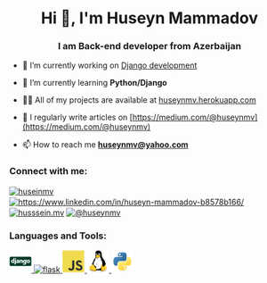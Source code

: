 <h1 align="center">Hi 👋, I'm Huseyn Mammadov</h1>
<h3 align="center">I am Back-end developer from Azerbaijan</h3>

- 🔭 I’m currently working on [Django development](https://github.com/huseynmv/PragmatechPythonProject)

- 🌱 I’m currently learning **Python/Django**

- 👨‍💻 All of my projects are available at [huseynmv.herokuapp.com](https://huseynmv.herokuapp.com)

- 📝 I regularly write articles on [https://medium.com/@huseynmv](https://medium.com/@huseynmv)

- 📫 How to reach me **huseynmv@yahoo.com**

<h3 align="left">Connect with me:</h3>
<p align="left">
<a href="https://twitter.com/huseinmv" target="blank"><img align="center" src="https://raw.githubusercontent.com/rahuldkjain/github-profile-readme-generator/master/src/images/icons/Social/twitter.svg" alt="huseinmv" height="30" width="40" /></a>
<a href="https://linkedin.com/in/https://www.linkedin.com/in/huseyn-mammadov-b8578b166/" target="blank"><img align="center" src="https://raw.githubusercontent.com/rahuldkjain/github-profile-readme-generator/master/src/images/icons/Social/linked-in-alt.svg" alt="https://www.linkedin.com/in/huseyn-mammadov-b8578b166/" height="30" width="40" /></a>
<a href="https://instagram.com/husssein.mv" target="blank"><img align="center" src="https://raw.githubusercontent.com/rahuldkjain/github-profile-readme-generator/master/src/images/icons/Social/instagram.svg" alt="husssein.mv" height="30" width="40" /></a>
<a href="https://medium.com/@huseynmv" target="blank"><img align="center" src="https://raw.githubusercontent.com/rahuldkjain/github-profile-readme-generator/master/src/images/icons/Social/medium.svg" alt="@huseynmv" height="30" width="40" /></a>
</p>

<h3 align="left">Languages and Tools:</h3>
<p align="left"> <a href="https://www.djangoproject.com/" target="_blank"> <img src="https://raw.githubusercontent.com/devicons/devicon/master/icons/django/django-original.svg" alt="django" width="40" height="40"/> </a> <a href="https://flask.palletsprojects.com/" target="_blank"> <img src="https://www.vectorlogo.zone/logos/pocoo_flask/pocoo_flask-icon.svg" alt="flask" width="40" height="40"/> </a> <a href="https://developer.mozilla.org/en-US/docs/Web/JavaScript" target="_blank"> <img src="https://raw.githubusercontent.com/devicons/devicon/master/icons/javascript/javascript-original.svg" alt="javascript" width="40" height="40"/> </a> <a href="https://www.linux.org/" target="_blank"> <img src="https://raw.githubusercontent.com/devicons/devicon/master/icons/linux/linux-original.svg" alt="linux" width="40" height="40"/> </a> <a href="https://www.python.org" target="_blank"> <img src="https://raw.githubusercontent.com/devicons/devicon/master/icons/python/python-original.svg" alt="python" width="40" height="40"/> </a> </p>
